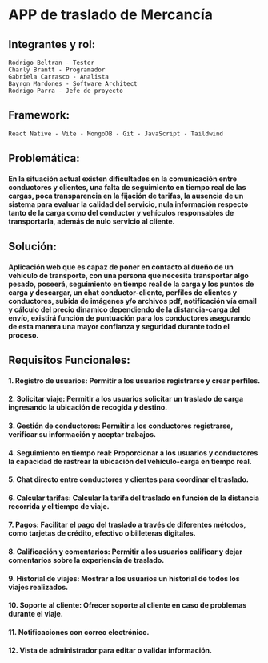 # APP de traslado de Mercancía

## Integrantes y rol:
  	Rodrigo Beltran - Tester
	Charly Brantt - Programador
	Gabriela Carrasco - Analista
	Bayron Mardones - Software Architect
	Rodrigo Parra - Jefe de proyecto

## Framework:
	React Native - Vite - MongoDB - Git - JavaScript - Taildwind

## Problemática:
#### En la situación actual existen dificultades en la comunicación entre conductores y clientes, una falta de seguimiento en tiempo real de las cargas, poca transparencia en la fijación de tarifas, la ausencia de un sistema para evaluar la calidad del servicio, nula información respecto tanto de la carga como del conductor y vehículos responsables de  transportarla, además de nulo servicio al cliente.
	
## Solución:
#### Aplicación web que es capaz de poner en contacto al dueño de un vehículo de transporte, con una persona que necesita transportar algo pesado, poseerá, seguimiento en tiempo real de la carga y los puntos de carga y descargar, un chat conductor-cliente, perfiles de clientes y conductores, subida de imágenes y/o archivos pdf, notificación vía email y cálculo del precio dinamico dependiendo de la distancia-carga del envío, existirá función de puntuación para los conductores asegurando de esta manera una mayor confianza y seguridad durante todo el proceso.

## Requisitos Funcionales:

#### 1. Registro de usuarios: Permitir a los usuarios registrarse y crear perfiles.
#### 2. Solicitar viaje: Permitir a los usuarios solicitar un traslado de carga ingresando la ubicación de recogida y destino.
#### 3. Gestión de conductores: Permitir a los conductores registrarse, verificar su información y aceptar trabajos.
#### 4. Seguimiento en tiempo real: Proporcionar a los usuarios y conductores la capacidad de rastrear la ubicación del vehículo-carga en tiempo real.
#### 5. Chat directo entre conductores y clientes para coordinar el traslado.
#### 6. Calcular tarifas: Calcular la tarifa del traslado en función de la distancia recorrida y el tiempo de viaje.
#### 7. Pagos: Facilitar el pago del traslado a través de diferentes métodos, como tarjetas de crédito, efectivo o billeteras digitales.
#### 8. Calificación y comentarios: Permitir a los usuarios calificar y dejar comentarios sobre la experiencia de traslado.
#### 9. Historial de viajes: Mostrar a los usuarios un historial de todos los viajes realizados.
#### 10. Soporte al cliente: Ofrecer soporte al cliente en caso de problemas durante el viaje.
#### 11. Notificaciones con correo electrónico.
#### 12. Vista de administrador para editar o validar información.

